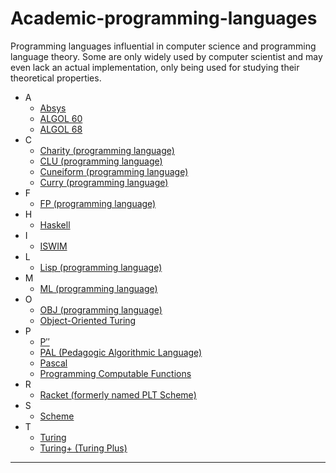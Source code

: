 # Academic-programming-languages
Programming languages influential in computer science and programming language theory. Some are only widely used by computer scientist and may even lack an actual implementation, only being used for studying their theoretical properties.

- A
  - <a href="https://en.wikipedia.org/wiki/Absys" target="_blank" >Absys</a>
  - <a href="http://www.masswerk.at/algol60/report.htm" target="_blank" >ALGOL 60</a>
  - <a href="http://jmvdveer.home.xs4all.nl/algol68/report.html" target="_blank" >ALGOL 68</a>
- C
  - <a href="http://pll.cpsc.ucalgary.ca/charity1/www/home.html" target="_blank" >Charity (programming language)</a>
  - <a href="http://www.pmg.lcs.mit.edu/CLU.html" target="_blank" >CLU (programming language)</a>
  - <a href="https://cuneiform-lang.org" target="_blank" >Cuneiform (programming language)</a>
  - <a href="http://www-ps.informatik.uni-kiel.de/currywiki/" target="_blank" >Curry (programming language)</a>
- F
  - <a href="https://en.wikipedia.org/wiki/FP_(programming_language)" target="_blank" >FP (programming language)</a>
- H
  - <a href="https://www.haskell.org/" target="_blank" >Haskell</a>
- I
  - <a href="https://en.wikipedia.org/wiki/ISWIM" target="_blank" >ISWIM</a>
- L
  - <a href="http://www-formal.stanford.edu/jmc/history/lisp/lisp.html" target="_blank" >Lisp (programming language)</a>
- M
  - <a href="http://www.cs.cmu.edu/~rwh/smlbook/book.pdf" target="_blank" >ML (programming language)</a>
- O
  - <a href="http://cseweb.ucsd.edu/~goguen/sys/obj.html" target="_blank" >OBJ (programming language)</a>
  - <a href="https://en.wikipedia.org/wiki/Object-Oriented_Turing" target="_blank" >Object-Oriented Turing</a>
- P
  - <a href="https://en.wikipedia.org/wiki/P%E2%80%B2%E2%80%B2" target="_blank" >P′′</a>
  - <a href="http://www.softwarepreservation.org/projects/lang/PAL" target="_blank" >PAL (Pedagogic Algorithmic Language)</a>
  - <a href="http://pascal-central.com/ppl/index.html" target="_blank" >Pascal</a>
  - <a href="http://www.cs.bham.ac.uk/~mhe/papers/RNC3.pdf" target="_blank" >Programming Computable Functions</a>
- R
  - <a href="http://racket-lang.org/" target="_blank" >Racket (formerly named PLT Scheme)</a>
- S
  - <a href="http://trac.sacrideo.us/wg/wiki/R7RSHomePage" target="_blank" >Scheme</a>
- T
  - <a href="https://en.wikipedia.org/wiki/Turing_(programming_language)" target="_blank" >Turing</a>
  - <a href="https://en.wikipedia.org/wiki/Turing%2B" target="_blank" >Turing+ (Turing Plus)</a>

---
